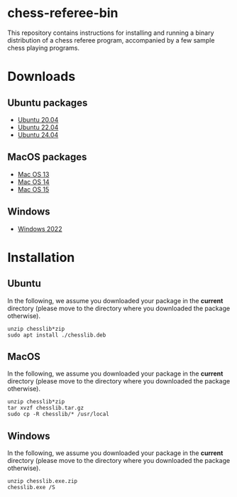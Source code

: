 # chess-referee-bin

This repository contains instructions for installing and running a binary distribution of a chess referee program, accompanied by a few sample chess playing programs.

# Downloads

## Ubuntu packages
 - [Ubuntu 20.04](packages/ubuntu/chesslib-ubuntu-20.04.deb.zip)
 - [Ubuntu 22.04](packages/ubuntu/chesslib-ubuntu-22.04.deb.zip)
 - [Ubuntu 24.04](packages/ubuntu/chesslib-ubuntu-24.04.deb.zip)

## MacOS packages
 - [Mac OS 13](packages/macos/chesslib-macos-13.tar.gz.zip)
 - [Mac OS 14](packages/macos/chesslib-macos-14.tar.gz.zip)
 - [Mac OS 15](packages/macos/chesslib-macos-15.tar.gz.zip)

## Windows
 - [Windows 2022](packages/windows/chesslib.exe.zip)

# Installation

## Ubuntu 
In the following, we assume you downloaded your package in the **current** directory (please move to the directory where you downloaded the package otherwise).
```
unzip chesslib*zip
sudo apt install ./chesslib.deb
```

## MacOS
In the following, we assume you downloaded your package in the **current** directory (please move to the directory where you downloaded the package otherwise).
```
unzip chesslib*zip
tar xvzf chesslib.tar.gz
sudo cp -R chesslib/* /usr/local
```

## Windows
In the following, we assume you downloaded your package in the **current** directory (please move to the directory where you downloaded the package otherwise).
```
unzip chesslib.exe.zip
chesslib.exe /S
```
